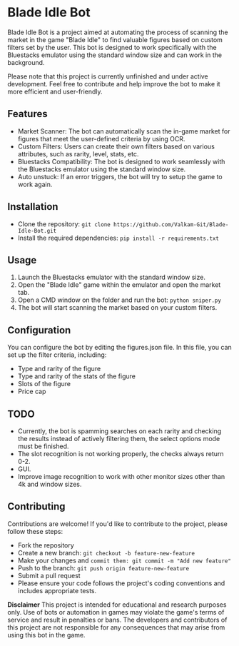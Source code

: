 # Blade Idle Bot

Blade Idle Bot is a project aimed at automating the process of scanning the market in the game "Blade Idle" to find valuable figures based on custom filters set by the user. This bot is designed to work specifically with the Bluestacks emulator using the standard window size and can work in the background.

Please note that this project is currently unfinished and under active development. Feel free to contribute and help improve the bot to make it more efficient and user-friendly.

## Features

- Market Scanner: The bot can automatically scan the in-game market for figures that meet the user-defined criteria by using OCR.
- Custom Filters: Users can create their own filters based on various attributes, such as rarity, level, stats, etc.
- Bluestacks Compatibility: The bot is designed to work seamlessly with the Bluestacks emulator using the standard window size.
- Auto unstuck: If an error triggers, the bot will try to setup the game to work again.

## Installation

- Clone the repository: ```git clone https://github.com/Valkam-Git/Blade-Idle-Bot.git```
- Install the required dependencies: ```pip install -r requirements.txt```

## Usage

1. Launch the Bluestacks emulator with the standard window size.
2. Open the "Blade Idle" game within the emulator and open the market tab.
3. Open a CMD window on the folder and run the bot: ```python sniper.py```
4. The bot will start scanning the market based on your custom filters.

## Configuration

You can configure the bot by editing the figures.json file. In this file, you can set up the filter criteria, including:

- Type and rarity of the figure
- Type and rarity of the stats of the figure
- Slots of the figure
- Price cap

## TODO

- Currently, the bot is spamming searches on each rarity and checking the results instead of actively filtering them, the select options mode must be finished.
- The slot recognition is not working properly, the checks always return 0-2.
- GUI.
- Improve image recognition to work with other monitor sizes other than 4k and window sizes.

## Contributing

Contributions are welcome! If you'd like to contribute to the project, please follow these steps:

- Fork the repository
- Create a new branch: ```git checkout -b feature-new-feature```
- Make your changes and ```commit them: git commit -m "Add new feature"```
- Push to the branch: ```git push origin feature-new-feature```
- Submit a pull request
- Please ensure your code follows the project's coding conventions and includes appropriate tests.

**Disclaimer**
This project is intended for educational and research purposes only. Use of bots or automation in games may violate the game's terms of service and result in penalties or bans. The developers and contributors of this project are not responsible for any consequences that may arise from using this bot in the game.
